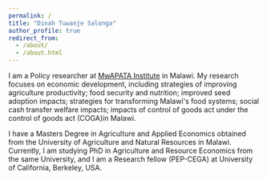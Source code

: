 ```yaml
---
permalink: /
title: "Dinah Tuwanje Salonga"
author_profile: true
redirect_from: 
  - /about/
  - /about.html
---
```


I am a Policy researcher at [MwAPATA Institute](https://www.mwapata.mw/about) in Malawi. My research focuses on economic development, including strategies of improving agriculture productivity; food security and nutrition; improved seed adoption impacts; strategies for transforming Malawi's food systems; social cash transfer welfare impacts; impacts of control of goods act under the control of goods act (COGA)in Malawi. 

I have a Masters Degree in Agriculture and Applied Economics obtained from the University of Agriculture and Natural Resources in Malawi. Currently, I am studying PhD in Agriculture and Resource Economics from the same University, and I am a Research fellow (PEP-CEGA) at University of California, Berkeley, USA.
